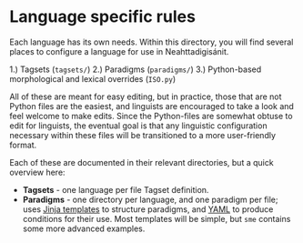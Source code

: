 ﻿# Language specific rules

Each language has its own needs. Within this directory, you will find several places
to configure a language for use in Neahttadigisánit.

 1.) Tagsets (`tagsets/`)
 2.) Paradigms (`paradigms/`)
 3.) Python-based morphological and lexical overrides (`ISO.py`)

All of these are meant for easy editing, but in practice, those that are not
Python files are the easiest, and linguists are encouraged to take a look and
feel welcome to make edits. Since the Python-files are somewhat obtuse to edit
for linguists, the eventual goal is that any linguistic configuration necessary
within these files will be transitioned to a more user-friendly format.

Each of these are documented in their relevant directories, but a quick overview here:

 * **Tagsets** - one language per file Tagset definition.
 * **Paradigms** - one directory per language, and one paradigm per file; uses
   [Jinja templates][jinja] to structure paradigms, and [YAML][yaml]
   to produce conditions for their use. Most templates will be simple, but
   `sme` contains some more advanced examples.

  [jinja]: http://jinja.pocoo.org/docs/templates/
  [yaml]: http://en.wikipedia.org/wiki/YAML
